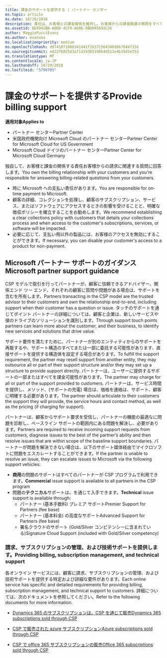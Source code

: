 ```yaml
---
title: 課金のサポートを提供する | パートナー センター
ms.topic: article
ms.date: 10/29/2018
description: 貴社は、お客様との課金関係を維持し、お客様からの課金関連の質問をすべてサポートします。
ms.assetid: DE0942BB-A0D0-4CF9-A60E-0BD095692C26
author: MaggiePucciEvans
ms.author: evansma
ms.localizationpriority: medium
ms.openlocfilehash: d9741071008341d41f2b37c564346d667644f33e
ms.sourcegitcommit: ed22f6825d3af1d19385198b4d511e4b39d5e353
ms.translationtype: MT
ms.contentlocale: ja-JP
ms.lasthandoff: 10/29/2018
ms.locfileid: "5796705"
---
```

# <a name="provide-billing-support"></a><span data-ttu-id="e4852-103">課金のサポートを提供する</span><span class="sxs-lookup"><span data-stu-id="e4852-103">Provide billing support</span></span>

**<span data-ttu-id="e4852-104">適用対象</span><span class="sxs-lookup"><span data-stu-id="e4852-104">Applies to</span></span>**

-  <span data-ttu-id="e4852-105">パートナー センター</span><span class="sxs-lookup"><span data-stu-id="e4852-105">Partner Center</span></span>
-  <span data-ttu-id="e4852-106">米国政府機関向け Microsoft Cloud のパートナー センター</span><span class="sxs-lookup"><span data-stu-id="e4852-106">Partner Center for Microsoft Cloud for US Government</span></span>
-  <span data-ttu-id="e4852-107">Microsoft Cloud ドイツのパートナー センター</span><span class="sxs-lookup"><span data-stu-id="e4852-107">Partner Center for Microsoft Cloud Germany</span></span>

<span data-ttu-id="e4852-108">独自して、お客様と課金の関係する責任お客様からの請求に関連する質問に回答します。</span><span class="sxs-lookup"><span data-stu-id="e4852-108">You own the billing relationship with your customers and you're responsible for answering billing-related questions from your customers.</span></span>

-   <span data-ttu-id="e4852-109">時に Microsoft への支払い責任があります。</span><span class="sxs-lookup"><span data-stu-id="e4852-109">You are responsible for on-time payment to Microsoft.</span></span>
-   <span data-ttu-id="e4852-110">顧客の詳細、コレクションを処理し、顧客のサブスクリプション、サービス、またはソフトウェアにアクセスするときの影響を受けることと、明確な徴収ポリシーを確立することをお勧めします。</span><span class="sxs-lookup"><span data-stu-id="e4852-110">We recommend establishing a clear collections policy with customers that details your collections process and when access to the customer's subscriptions, services, or software will be impacted.</span></span>
-   <span data-ttu-id="e4852-111">必要に応じて、支払い用以外の製品には、お客様のアクセスを無効にすることができます。</span><span class="sxs-lookup"><span data-stu-id="e4852-111">If necessary, you can disable your customer's access to a product for non-payment.</span></span>

## <a name="microsoft-partner-support-guidance"></a><span data-ttu-id="e4852-112">Microsoft パートナー サポートのガイダンス</span><span class="sxs-lookup"><span data-stu-id="e4852-112">Microsoft partner support guidance</span></span>

<span data-ttu-id="e4852-113">CSP モデルで取引を行ってパートナーが、顧客に信頼できるアドバイザー、関係エンド ツー エンド、それぞれの顧客に質問や問題がある場合は、サポートを含むを所有します。</span><span class="sxs-lookup"><span data-stu-id="e4852-113">Partners transacting in the CSP model are the trusted advisor to their customers and own the relationship end-to-end, including support when their customer has a question or issue.</span></span> <span data-ttu-id="e4852-114">タッチのサポートを通じてポイント パートナーの詳細については、顧客と企業は、新しいサービスや値のドライブのソリューションを識別します。</span><span class="sxs-lookup"><span data-stu-id="e4852-114">Through support touch points partners can learn more about the customer, and their business, to identify new services and solutions that drive value.</span></span>

<span data-ttu-id="e4852-115">サポート要件を満たすために、パートナーが別のエンティティからのサポートを再販するや、サポート構造のすべてまたは一部に委託する可能性があります、直接サポートを提供する構造体を設定する場合があります。</span><span class="sxs-lookup"><span data-stu-id="e4852-115">To fulfill the support requirement, the partner may resell support from another entity, they may outsource all or part of their support structure and/or they may set up a structure to provide support directly.</span></span>  <span data-ttu-id="e4852-116">パートナーは、ユーザーに提供するサポートの一部またはすべてを課金可能性があります。</span><span class="sxs-lookup"><span data-stu-id="e4852-116">The partner may charge for all or part of the support provided to customers.</span></span> <span data-ttu-id="e4852-117">パートナーは、サービス時間を提供し、メソッド、(サポートの充電) 場合は、価格を連絡は、サポート、顧客に明確する必要があります。</span><span class="sxs-lookup"><span data-stu-id="e4852-117">The partner should articulate to their customers the support they will provide, the service hours and contact method, as well as the pricing (if charging for support).</span></span> 

<span data-ttu-id="e4852-118">パートナーは、顧客からサポート要求を受信し、パートナーの機能の最適なに問題を診断し、ベースライン サポートの範囲内にある問題を解決し、必要があります。</span><span class="sxs-lookup"><span data-stu-id="e4852-118">Partners are required to receive incoming support requests from customers, diagnose issues to the best of the partner’s ability and then resolve issues that are within scope of the baseline support boundaries.</span></span> <span data-ttu-id="e4852-119">パートナーが問題を解決できない場合は、以下のサポート媒体経由でマイクロソフトに問題をエスカレートすることができます。</span><span class="sxs-lookup"><span data-stu-id="e4852-119">If the partner is unable to resolve an issue, they can escalate issues to Microsoft via the following support vehicles:</span></span>

- <span data-ttu-id="e4852-120">**商用**の問題のサポートはすべてのパートナーが CSP プログラムで利用できます。</span><span class="sxs-lookup"><span data-stu-id="e4852-120">**Commercial** issue support is available to all partners in the CSP program</span></span>
-   <span data-ttu-id="e4852-121">問題の**テクニカル**サポートは、を通じて入手できます。</span><span class="sxs-lookup"><span data-stu-id="e4852-121">**Technical** issue support is available through:</span></span>
    -   <span data-ttu-id="e4852-122">パートナー (基本手数料) プレミア サポート</span><span class="sxs-lookup"><span data-stu-id="e4852-122">Premier Support for Partners (fee base)</span></span>
    -   <span data-ttu-id="e4852-123">パートナー (基本料金) の高度なサポート</span><span class="sxs-lookup"><span data-stu-id="e4852-123">Advanced Support for Partners (fee base)</span></span>
    -   <span data-ttu-id="e4852-124">署名クラウドのサポート (Gold/Silver コンピテンシーに含まれている)</span><span class="sxs-lookup"><span data-stu-id="e4852-124">Signature Cloud Support (included with Gold/Silver competency)</span></span>

### <a name="providing-billing-subscription-management-and-technical-support"></a><span data-ttu-id="e4852-125">請求、サブスクリプションの管理、および技術サポートを提供します。</span><span class="sxs-lookup"><span data-stu-id="e4852-125">Providing billing, subscription management, and technical support</span></span> 

<span data-ttu-id="e4852-126">各オンライン サービスには、顧客に請求、サブスクリプションの管理、および技術サポートを提供する特定および詳細な要件があります。</span><span class="sxs-lookup"><span data-stu-id="e4852-126">Each online service has specific and detailed requirements for providing billing, subscription management, and technical support to customers.</span></span> <span data-ttu-id="e4852-127">詳細については、次のドキュメントを参照してください。</span><span class="sxs-lookup"><span data-stu-id="e4852-127">Refer to the following documents for more information.</span></span>

-   [<span data-ttu-id="e4852-128">Dynamics 365 のサブスクリプションは、CSP を通じて販売</span><span class="sxs-lookup"><span data-stu-id="e4852-128">Dynamics 365 subscriptions sold through CSP</span></span>](https://www.microsoftpartnercommunity.com/t5/CSP/Microsoft-Partner-Support-Guidance/m-p/5262#M30)

-   [<span data-ttu-id="e4852-129">CSP で販売された azure サブスクリプション</span><span class="sxs-lookup"><span data-stu-id="e4852-129">Azure subscriptions sold through CSP</span></span>](https://www.microsoftpartnercommunity.com/t5/CSP/Microsoft-Partner-Support-Guidance/m-p/5263#M31)

-   [<span data-ttu-id="e4852-130">CSP で office 365 サブスクリプションの販売</span><span class="sxs-lookup"><span data-stu-id="e4852-130">Office 365 subscriptions sold through CSP</span></span>](https://www.microsoftpartnercommunity.com/t5/CSP/Microsoft-Partner-Support-Guidance/m-p/5264#M32)
 


